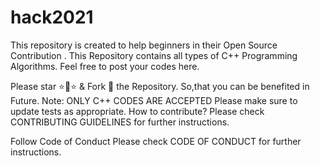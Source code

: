 # hack2021
This repository is created to help beginners in their Open Source Contribution .
This Repository contains all types of C++ Programming Algorithms. Feel free to post your codes here.

Please star ⭐🌟⭐ & Fork 🍴 the Repository. So,that you can be benefited in Future.
Note: ONLY C++ CODES ARE ACCEPTED
Please make sure to update tests as appropriate.
How to contribute?
Please check CONTRIBUTING GUIDELINES for further instructions.

Follow Code of Conduct
Please check CODE OF CONDUCT for further instructions.
